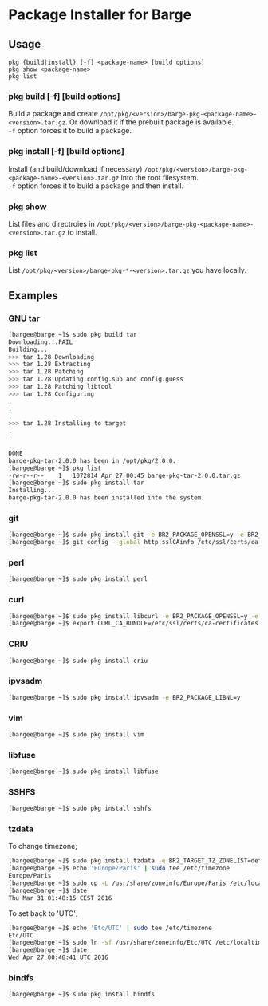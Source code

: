 # Package Installer for Barge

## Usage

```
pkg {build|install} [-f] <package-name> [build options]
pkg show <package-name>
pkg list
```

### pkg build [-f] <package-name> [build options]

Build a package and create `/opt/pkg/<version>/barge-pkg-<package-name>-<version>.tar.gz`. Or download it if the prebuilt package is available.  
`-f` option forces it to build a package.

### pkg install [-f] <package-name> [build options]

Install (and build/download if necessary) `/opt/pkg/<version>/barge-pkg-<package-name>-<version>.tar.gz` into the root filesystem.  
`-f` option forces it to build a package and then install.

### pkg show <package-name>

List files and directroies in `/opt/pkg/<version>/barge-pkg-<package-name>-<version>.tar.gz` to install.

### pkg list

List `/opt/pkg/<version>/barge-pkg-*-<version>.tar.gz` you have locally.

## Examples

### GNU tar

```bash
[bargee@barge ~]$ sudo pkg build tar
Downloading...FAIL
Building...
>>> tar 1.28 Downloading
>>> tar 1.28 Extracting
>>> tar 1.28 Patching
>>> tar 1.28 Updating config.sub and config.guess
>>> tar 1.28 Patching libtool
>>> tar 1.28 Configuring
.
.
.
>>> tar 1.28 Installing to target
.
.
.
DONE
barge-pkg-tar-2.0.0 has been in /opt/pkg/2.0.0.
[bargee@barge ~]$ pkg list
-rw-r--r--    1   1072814 Apr 27 00:45 barge-pkg-tar-2.0.0.tar.gz
[bargee@barge ~]$ sudo pkg install tar
Installing...
barge-pkg-tar-2.0.0 has been installed into the system.
```

### git

```bash
[bargee@barge ~]$ sudo pkg install git -e BR2_PACKAGE_OPENSSL=y -e BR2_PACKAGE_LIBCURL=y
[bargee@barge ~]$ git config --global http.sslCAinfo /etc/ssl/certs/ca-certificates.crt
```

### perl

```bash
[bargee@barge ~]$ sudo pkg install perl
```

### curl

```bash
[bargee@barge ~]$ sudo pkg install libcurl -e BR2_PACKAGE_OPENSSL=y -e BR2_PACKAGE_CURL=y
[bargee@barge ~]$ export CURL_CA_BUNDLE=/etc/ssl/certs/ca-certificates.crt
```

### CRIU

```bash
[bargee@barge ~]$ sudo pkg install criu
```

### ipvsadm

```bash
[bargee@barge ~]$ sudo pkg install ipvsadm -e BR2_PACKAGE_LIBNL=y
```

### vim

```bash
[bargee@barge ~]$ sudo pkg install vim
```

### libfuse

```bash
[bargee@barge ~]$ sudo pkg install libfuse
```

### SSHFS

```bash
[bargee@barge ~]$ sudo pkg install sshfs
```

### tzdata

To change timezone;

```bash
[bargee@barge ~]$ sudo pkg install tzdata -e BR2_TARGET_TZ_ZONELIST=default
[bargee@barge ~]$ echo 'Europe/Paris' | sudo tee /etc/timezone
Europe/Paris
[bargee@barge ~]$ sudo cp -L /usr/share/zoneinfo/Europe/Paris /etc/localtime
[bargee@barge ~]$ date
Thu Mar 31 01:48:15 CEST 2016
```

To set back to 'UTC';

```bash
[bargee@barge ~]$ echo 'Etc/UTC' | sudo tee /etc/timezone
Etc/UTC
[bargee@barge ~]$ sudo ln -sf /usr/share/zoneinfo/Etc/UTC /etc/localtime
[bargee@barge ~]$ date
Wed Apr 27 00:48:41 UTC 2016
```

### bindfs

```bash
[bargee@barge ~]$ sudo pkg install bindfs
```
